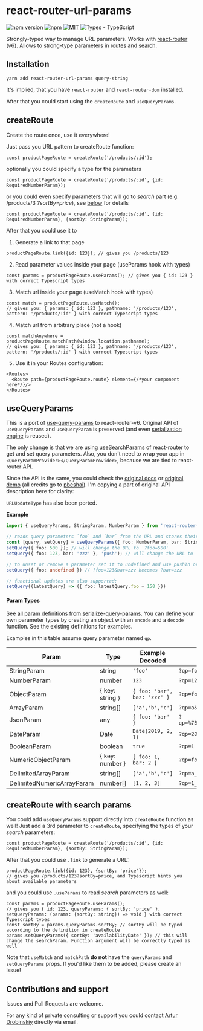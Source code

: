 # react-router-url-params
[![npm version](https://badge.fury.io/js/react-router-url-params.svg)](https://www.npmjs.org/package/react-router-url-params)
[![npm](https://img.shields.io/npm/dt/react-router-url-params.svg)](https://www.npmjs.org/package/react-router-url-params)
[![MIT](https://img.shields.io/dub/l/vibe-d.svg)](https://opensource.org/licenses/MIT)
![Types - TypeScript](https://img.shields.io/npm/types/typescript?style=flat)

Strongly-typed way to manage URL parameters. Works with [react-router](https://reactrouter.com/docs/en/v6/getting-started/overview) (v6).
Allows to strong-type parameters in [routes](#createroute) and [search](#usequeryparams).


## Installation
```
yarn add react-router-url-params query-string
```
It's implied, that you have `react-router` and `react-router-dom` installed.

After that you could start using the `createRoute` and `useQueryParams`.

## createRoute
Create the route once, use it everywhere!

Just pass you URL pattern to createRoute function:
```tsx
const productPageRoute = createRoute('/products/:id');
```
optionally you could specify a type for the parameters
```tsx
const productPageRoute = createRoute('/products/:id', {id: RequiredNumberParam});
```
or you could even specify parameters that will go to _search_ part (e.g. /products/3 *?sortBy=price*), see [below](#createroute-with-search-params) for details
```tsx
const productPageRoute = createRoute('/products/:id', {id: RequiredNumberParam}, {sortBy: StringParam});
```
After that you could use it to

1. Generate a link to that page
```tsx
productPageRoute.link({id: 123}); // gives you /products/123
```
2. Read parameter values inside your page (useParams hook with types)
```tsx
const params = productPageRoute.useParams(); // gives you { id: 123 } with correct Typescript types
```

3. Match url inside your page (useMatch hook with types)
```tsx
const match = productPageRoute.useMatch(); 
// gives you: { params: { id: 123 }, pathname: '/products/123', pattern: '/products/:id' } with correct Typescript types 
```
4. Match url from arbitrary place (not a hook)
```tsx
const matchAnywhere = productPageRoute.matchPath(window.location.pathname); 
// gives you: { params: { id: 123 }, pathname: '/products/123', pattern: '/products/:id' } with correct Typescript types
```
5. Use it in your Routes configuration:
```tsx
<Routes>
  <Route path={productPageRoute.route} element={/*your component here*/}/>
</Routes>
```

## useQueryParams
This is a port of [use-query-params](https://github.com/pbeshai/use-query-params) to react-router-v6.
Original API of `useQueryParams` and `useQueryParam` is preserved (and even [serialization engine](https://github.com/pbeshai/use-query-params/tree/master/packages/serialize-query-params) is reused).

The only change is that we are using [useSearchParams](https://reactrouter.com/docs/en/v6/hooks/use-search-params) of react-router to get and set query parameters.
Also, you don't need to wrap your app in `<QueryParamProvider></QueryParamProvider>`, because we are tied to react-router API.

Since the API is the same, you could check the [original docs](https://github.com/pbeshai/use-query-params/tree/master/packages/use-query-params) or [original demo](https://pbeshai.github.io/use-query-params/) (all credits go to [pbeshai](https://github.com/pbeshai/)). 
I'm copying a part of original API description here for clarity:

`URLUpdateType` has also been ported.

**Example**

```ts
import { useQueryParams, StringParam, NumberParam } from 'react-router-url-params';

// reads query parameters `foo` and `bar` from the URL and stores their decoded values
const [query, setQuery] = useQueryParams({ foo: NumberParam, bar: StringParam });
setQuery({ foo: 500 }); // will change the URL to '?foo=500'
setQuery({ foo: 123, bar: 'zzz' }, 'push'); // will change the URL to '?foo=123&bar=zzz'

// to unset or remove a parameter set it to undefined and use pushIn or replaceIn update types
setQuery({ foo: undefined }) // ?foo=123&bar=zzz becomes ?bar=zzz

// functional updates are also supported:
setQuery((latestQuery) => ({ foo: latestQuery.foo + 150 }))
```


#### Param Types
See [all param definitions from serialize-query-params](https://github.com/pbeshai/use-query-params/tree/master/packages/serialize-query-params#readme). You can define your own parameter types by creating an object with an `encode` and a `decode` function. See the existing definitions for examples.

Examples in this table assume query parameter named `qp`.

| Param | Type | Example Decoded | Example Encoded |
| --- | --- | --- | --- |
| StringParam | string | `'foo'` | `?qp=foo` |
| NumberParam | number | `123` | `?qp=123` |
| ObjectParam | { key: string } | `{ foo: 'bar', baz: 'zzz' }` | `?qp=foo-bar_baz-zzz` |
| ArrayParam | string[] | `['a','b','c']` | `?qp=a&qp=b&qp=c` |
| JsonParam | any | `{ foo: 'bar' }` | `?qp=%7B%22foo%22%3A%22bar%22%7D` |
| DateParam | Date | `Date(2019, 2, 1)` | `?qp=2019-03-01` |
| BooleanParam | boolean | `true` | `?qp=1` |
| NumericObjectParam | { key: number } | `{ foo: 1, bar: 2 }` | `?qp=foo-1_bar-2` |
| DelimitedArrayParam | string[] | `['a','b','c']` | `?qp=a_b_c` |
| DelimitedNumericArrayParam | number[] | `[1, 2, 3]` | `?qp=1_2_3` |


## createRoute with search params
You could add `useQueryParams` support directly into `createRoute` function as well! Just add a 3rd parameter to `createRoute`, specifying the types of your *search* parameters:
```tsx
const productPageRoute = createRoute('/products/:id', {id: RequiredNumberParam}, {sortBy: StringParam});
```
After that you could use `.link` to generate a URL:
```tsx
productPageRoute.link({id: 123}, {sortBy: 'price'}); 
// gives you /products/123?sortBy=price, and Typescript hints you about available parameters
```
and you could use `.useParams` to read *search* parameters as well:
```tsx
const params = productPageRoute.useParams(); 
// gives you { id: 123, queryParams: { sortBy: 'price' }, setQueryParams: (params: {sortBy: string}) => void } with correct Typescript types
const sortBy = params.queryParams.sortBy; // sortBy will be typed according to the definition in createRoute
params.setQueryParams({ sortBy: 'availabilityDate' }); // this will change the searchParam. Function argument will be correctly typed as well
```
Note that `useMatch` and `matchPath` **do not** have the `queryParams` and `setQueryParams` props. If you'd like them to be added, please create an issue!

## Contributions and support
Issues and Pull Requests are welcome.

For any kind of private consulting or support you could contact [Artur Drobinskiy](https://github.com/Shaddix) directly via email.
